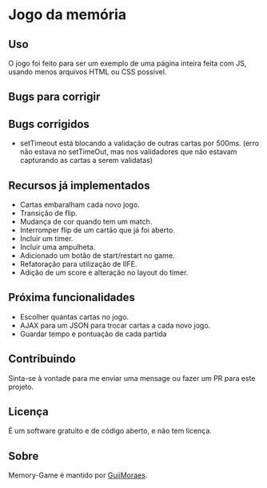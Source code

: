 # Jogo da memória

## Uso

O jogo foi feito para ser um exemplo de uma página inteira feita com JS, usando menos arquivos HTML ou CSS possível.

## Bugs para corrigir

## Bugs corrigidos

- setTimeout está blocando a validação de outras cartas por 500ms. (erro não estava no setTimeOut, mas nos validadores que não estavam capturando as cartas a serem validatas)

## Recursos já implementados

- Cartas embaralham cada novo jogo.
- Transição de flip.
- Mudança de cor quando tem um match.
- Interromper flip de um cartão que já foi aberto.
- Incluir um timer.
- Incluir uma ampulheta.
- Adicionado um botão de start/restart no game.
- Refatoração para utilização de IIFE.
- Adição de um score e alteração no layout do timer.

## Próxima funcionalidades

- Escolher quantas cartas no jogo.
- AJAX para um JSON para trocar cartas a cada novo jogo.
- Guardar tempo e pontuação de cada partida

## Contribuindo

Sinta-se à vontade para me enviar uma mensage ou fazer um PR para este projeto.

## Licença

É um software gratuito e de código aberto, e não tem licença.

## Sobre

Memory-Game é mantido por [GuiiMoraes](https://github.com/GuiiMoraes).
